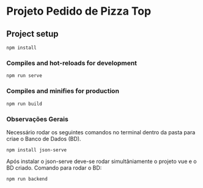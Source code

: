 # Projeto Pedido de Pizza Top

## Project setup
```
npm install
```

### Compiles and hot-reloads for development
```
npm run serve
```

### Compiles and minifies for production
```
npm run build
```

### Observações Gerais
Necessário rodar os seguintes comandos no terminal dentro da pasta para criae o Banco de Dados (BD).
```
npm install json-serve
```
Após instalar o json-serve deve-se rodar simultâniamente o projeto vue e o BD criado.
Comando para rodar o BD:
```
npm run backend
```


